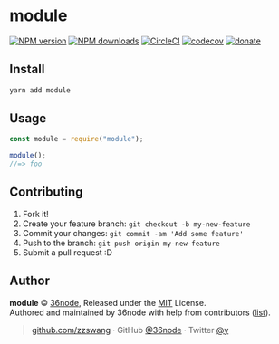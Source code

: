 # module

[![NPM version](https://img.shields.io/npm/v/module.svg?style=flat)](https://npmjs.com/package/module) [![NPM downloads](https://img.shields.io/npm/dm/module.svg?style=flat)](https://npmjs.com/package/module) [![CircleCI](https://circleci.com/gh/36node/module/tree/master.svg?style=shield)](https://circleci.com/gh/36node/module/tree/master) [![codecov](https://codecov.io/gh/36node/module/branch/master/graph/badge.svg)](https://codecov.io/gh/36node/module)
[![donate](https://img.shields.io/badge/$-donate-ff69b4.svg?maxAge=2592000&style=flat)](https://github.com/36node/donate)

## Install

```bash
yarn add module
```

## Usage

```js
const module = require("module");

module();
//=> foo
```

## Contributing

1.  Fork it!
2.  Create your feature branch: `git checkout -b my-new-feature`
3.  Commit your changes: `git commit -am 'Add some feature'`
4.  Push to the branch: `git push origin my-new-feature`
5.  Submit a pull request :D

## Author

**module** © [36node](https://github.com/36node), Released under the [MIT](./LICENSE) License.<br>
Authored and maintained by 36node with help from contributors ([list](https://github.com/36node/module/contributors)).

> [github.com/zzswang](https://github.com/zzswang) · GitHub [@36node](https://github.com/36node) · Twitter [@y](https://twitter.com/y)
